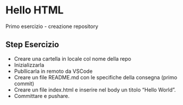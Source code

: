 Hello HTML
===
Primo esercizio - creazione repository
## Step Esercizio
- Creare una cartella in locale col nome della repo
- Inizializzarla
- Publlicarla in remoto da VSCode
- Creare un file README.md con le specifiche della consegna (primo commit)
- Creare un file index.html e inserire nel body un titolo “Hello World”.
- Committare e pushare.

